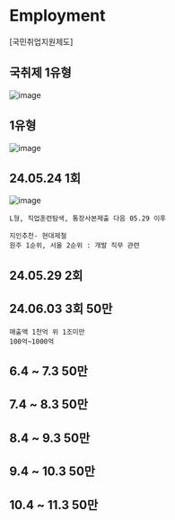 # Employment
[국민취업지원제도] 
## 국취제 1유형
![image](https://github.com/chihyeonwon/Employment/assets/58906858/130ae309-0145-4bc9-81b6-6414f339beab)
## 1유형
![image](https://github.com/chihyeonwon/Employment/assets/58906858/e3901bbf-92cb-4403-af72-d3e84e1ec93e)
## 24.05.24 1회
![image](https://github.com/chihyeonwon/Employment/assets/58906858/b6cf34d5-87e4-40ae-aa09-3fc82adad0af)
```
L형, 직업훈련탐색, 통장사본제출 다음 05.29 이후

지인추천- 현대제철
원주 1순위, 서울 2순위 : 개발 직무 관련 
```
## 24.05.29 2회

## 24.06.03 3회 50만
```
매출액 1천억 위 1조미만
100억~1000억
```
## 6.4 ~ 7.3 50만

## 7.4 ~ 8.3 50만

## 8.4 ~ 9.3 50만

## 9.4 ~ 10.3 50만

## 10.4 ~ 11.3 50만
